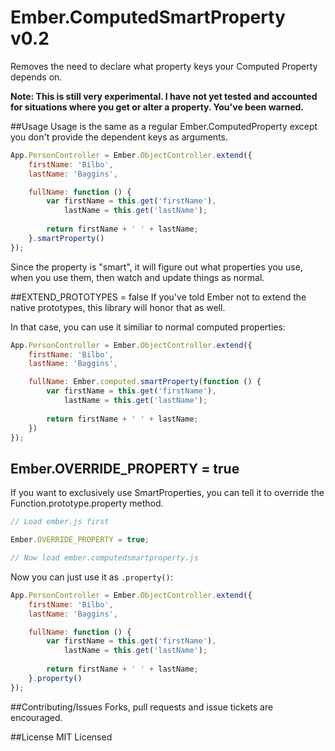 Ember.ComputedSmartProperty v0.2
=================

Removes the need to declare what property keys your Computed Property depends on.

**Note: This is still very experimental. I have not yet tested and accounted for situations where you get or alter a property. You've been warned.**

##Usage
Usage is the same as a regular Ember.ComputedProperty except you don't provide the dependent keys as arguments.

```javascript
App.PersonController = Ember.ObjectController.extend({
    firstName: 'Bilbo',
    lastName: 'Baggins',

    fullName: function () {
    	var firstName = this.get('firstName'),
    		lastName = this.get('lastName');
    		
    	return firstName + ' ' + lastName;
    }.smartProperty()
});
```
Since the property is "smart", it will figure out what properties you use, when you use them, then watch and update things as normal.

##EXTEND_PROTOTYPES = false
If you've told Ember not to extend the native prototypes, this library will honor that as well.

In that case, you can use it similiar to normal computed properties:

```javascript
App.PersonController = Ember.ObjectController.extend({
    firstName: 'Bilbo',
    lastName: 'Baggins',

    fullName: Ember.computed.smartProperty(function () {
    	var firstName = this.get('firstName'),
    		lastName = this.get('lastName');
    		
    	return firstName + ' ' + lastName;
    })
});
```

## Ember.OVERRIDE_PROPERTY = true
If you want to exclusively use SmartProperties, you can tell it to override the Function.prototype.property method.

```javascript
// Load ember.js first

Ember.OVERRIDE_PROPERTY = true;

// Now load ember.computedsmartproperty.js
```

Now you can just use it as `.property()`:

```javascript
App.PersonController = Ember.ObjectController.extend({
    firstName: 'Bilbo',
    lastName: 'Baggins',

    fullName: function () {
    	var firstName = this.get('firstName'),
    		lastName = this.get('lastName');
    		
    	return firstName + ' ' + lastName;
    }.property()
});
```

##Contributing/Issues
Forks, pull requests and issue tickets are encouraged.

##License
MIT Licensed
